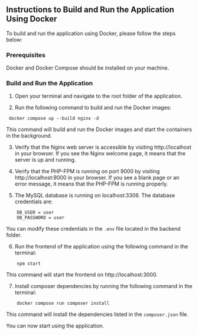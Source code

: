 ## Instructions to Build and Run the Application Using Docker

To build and run the application using Docker, please follow the steps below:

### Prerequisites
Docker and Docker Compose should be installed on your machine.

### Build and Run the Application
1. Open your terminal and navigate to the root folder of the application.

2. Run the following command to build and run the Docker images:

<code> docker compose up --build nginx -d </code>

This command will build and run the Docker images and start the containers in the background.

3. Verify that the Nginx web server is accessible by visiting http://localhost in your browser. If you see the Nginx welcome page, it means that the server is up and running.

4. Verify that the PHP-FPM is running on port 9000 by visiting http://localhost:9000 in your browser. If you see a blank page or an error message, it means that the PHP-FPM is running properly.

5. The MySQL database is running on localhost:3306. The database credentials are:

```
	DB_USER = user 
	DB_PASSWORD = user 
```

You can modify these credentials in the `.env` file located in the backend folder.

6. Run the frontend of the application using the following command in the terminal:

```
	npm start
```


This command will start the frontend on http://localhost:3000.

7. Install composer dependencies by running the following command in the terminal:

```
	docker compose run composer install
```

This command will install the dependencies listed in the `composer.json` file.

You can now start using the application.